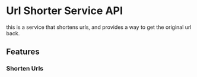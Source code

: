 # Url Shorter Service API

this is a service that shortens urls, and provides a way to get the original url back.

## Features

### Shorten Urls
